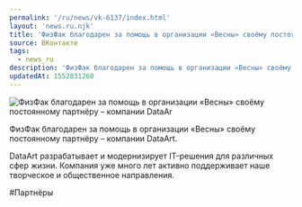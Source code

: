 ```yaml
---
permalink: '/ru/news/vk-6137/index.html'
layout: 'news.ru.njk'
title: 'ФизФак благодарен за помощь в организации «Весны» своёму постоянному партнёру – компании DataAr'
source: ВКонтакте
tags:
  - news_ru
description: 'ФизФак благодарен за помощь в организации «Весны» своёму постоянному партнёру – компании DataAr'
updatedAt: 1552831260
---
```

![ФизФак благодарен за помощь в организации «Весны» своёму постоянному партнёру – компании DataAr](https://sun9-72.userapi.com/impf/c851028/v851028251/e0116/k1cWgOHjBJo.jpg?size=1280x960&quality=96&sign=54bd5702345b867984668d76341af714&c_uniq_tag=2s57mbpDZ_ZLJc8lCzCAc7McrblUX62OeUwlrFxM5n0&type=album)

ФизФак благодарен за помощь в организации «Весны» своёму постоянному партнёру – компании DataArt.

DataArt разрабатывает и модернизирует IT-решения для различных сфер жизни. Компания уже много лет активно поддерживает наше творческое и общественное направления.

#Партнёры
